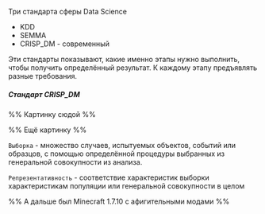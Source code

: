 Три стандарта сферы Data Science
- KDD
- SEMMA
- CRISP_DM - современный

Эти стандарты показывают, какие именно этапы нужно выполнить, чтобы получить определённый результат. К каждому этапу предъявлять разные требования.

##### Стандарт CRISP_DM
%% Картинку сюдой %%

%% Ещё картинку %%

`Выборка` - множество случаев, испытуемых объектов, событий или образцов, с помощью определённой процедуры выбранных из генеральной совокупности из анализа.

`Репрезентативность` - соответствие характеристик выборки характеристикам популяции или генеральной совокупности в целом

%% А дальше был Minecraft 1.7.10 с афигительными модами %%


